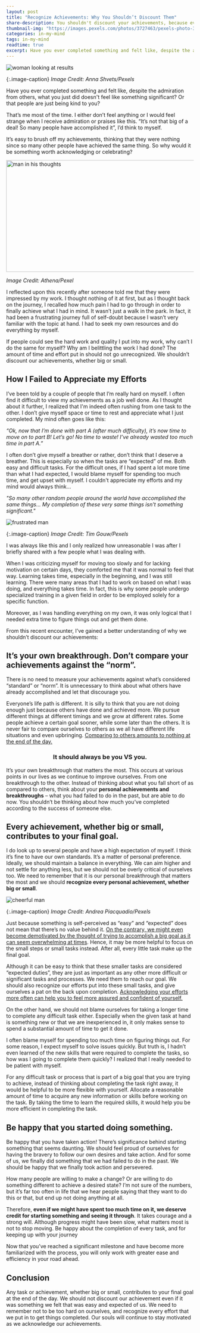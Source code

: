 ```yaml
---
layout: post
title: "Recognize Achievements: Why You Shouldn’t Discount Them"
share-description: You shouldn't discount your achievements, because every task or achievement, whether big or small, contributes to your final goal. Don’t compare your achievements against the “norm”. It's your own breakthrough that matters the most. Be happy that you started doing something.
thumbnail-img: "https://images.pexels.com/photos/3727463/pexels-photo-3727463.jpeg"
categories: in-my-mind
tags: in-my-mind
readtime: true
excerpt: Have you ever completed something and felt like, despite the admiration from others, what you've just done doesn't feel like something significant? Or that people are just being kind to you? That’s me most of the time. I either don’t feel anything or I would feel weird when I receive admiration or praises like this.
---
```


![woman looking at results](https://images.pexels.com/photos/3727463/pexels-photo-3727463.jpeg)

{:.image-caption}
*Image Credit: Anna Shvets/Pexels*

Have you ever completed something and felt like, despite the admiration from others, what you just did doesn't feel like something significant? Or that people are just being kind to you? 

That’s me most of the time. I either don’t feel anything or I would feel strange when I receive admiration or praises like this. “It’s not that big of a deal! So many people have accomplished it”, I’d think to myself.

It’s easy to brush off my achievements, thinking that they were nothing since so many other people have achieved the same thing. So why would it be something worth acknowledging or celebrating?

<img src="https://images.pexels.com/photos/2962105/pexels-photo-2962105.jpeg" alt="man in his thoughts" style="width:533px; height:300px; display: block; margin: 0 auto;">
<p class="image-caption"><i>Image Credit: Athena/Pexel</i></p>

I reflected upon this recently after someone told me that they were impressed by my work. I thought nothing of it at first, but as I thought back on the journey, I recalled how much pain I had to go through in order to finally achieve what I had in mind. It wasn’t just a walk in the park. In fact, it had been a frustrating journey full of self-doubt because I wasn’t very familiar with the topic at hand. I had to seek my own resources and do everything by myself.

If people could see the hard work and quality I put into my work, why can’t I do the same for myself? Why am I belittling the work I had done? The amount of time and effort put in should not go unrecognized. We shouldn’t discount our achievements, whether big or small.

## How I Failed to Appreciate my Efforts

I’ve been told by a couple of people that I’m really hard on myself. I often find it difficult to view my achievements as a job well done. As I thought about it further, I realized that I'm indeed often rushing from one task to the other. I don’t give myself space or time to rest and appreciate what I just completed. My mind often goes like this:

_“Ok, now that I’m done with part A (after much difficulty), it’s now time to move on to part B! Let’s go! No time to waste! I’ve already wasted too much time in part A.”_

I often don’t give myself a breather or rather, don’t think that I deserve a breather. This is especially so when the tasks are “expected” of me. Both easy and difficult tasks. For the difficult ones, if I had spent a lot more time than what I had expected, I would blame myself for spending too much time, and get upset with myself. I couldn't appreciate my efforts and my mind would always think...

_"So many other random people around the world have accomplished the same things... My completion of these very same things isn't something significant."_

![frustrated man](https://images.pexels.com/photos/52608/pexels-photo-52608.jpeg?auto=compress&cs=tinysrgb&w=1260&h=750&dpr=2)

{:.image-caption}
*Image Credit: Tim Gouw/Pexels*

I was always like this and I only realized how unreasonable I was after I briefly shared with a few people what I was dealing with.

When I was criticizing myself for moving too slowly and for lacking motivation on certain days, they comforted me that it was normal to feel that way. Learning takes time, especially in the beginning, and I was still learning. There were many areas that I had to work on based on what I was doing, and everything takes time. In fact, this is why some people undergo specialized training in a given field in order to be employed solely for a specific function.

Moreover, as I was handling everything on my own, it was only logical that I needed extra time to figure things out and get them done.

From this recent encounter, I’ve gained a better understanding of why we shouldn’t discount our achievements:

## It’s your own breakthrough. Don’t compare your achievements against the “norm”.

There is no need to measure your achievements against what’s considered “standard” or “norm”. It is unnecessary to think about what others have already accomplished and let that discourage you.

Everyone’s life path is different. It is silly to think that you are not doing enough just because others have done and achieved more. We pursue different things at different timings and we grow at different rates. Some people achieve a certain goal sooner, while some later than the others. It is never fair to compare ourselves to others as we all have different life situations and even upbringing. [Comparing to others amounts to nothing at the end of the day.](https://sliceofpower.com/2023-03-01-why-you-should-not-compare-yourself-to-others/)

<h3 style="text-align:center;">It should always be you VS you.</h3>

It’s your own breakthrough that matters the most. This occurs at various points in our lives as we continue to improve ourselves. From one breakthrough to the other. Instead of thinking about what you fall short of as compared to others, think about your **personal achievements and breakthroughs** – what you had failed to do in the past, but are able to do now. You shouldn’t be thinking about how much you’ve completed according to the success of someone else.

## Every achievement, whether big or small, contributes to your final goal.

I do look up to several people and have a high expectation of myself. I think it’s fine to have our own standards. It’s a matter of personal preference. Ideally, we should maintain a balance in everything. We can aim higher and not settle for anything less, but we should not be overly critical of ourselves too. We need to remember that it is our personal breakthrough that matters the most and we should **recognize every personal achievement, whether big or small**.

![cheerful man](https://images.pexels.com/photos/3974771/pexels-photo-3974771.jpeg)

{:.image-caption}
*Image Credit: Andrea Piacquadio/Pexels*

Just because something is self-perceived as “easy” and “expected” does not mean that there’s no value behind it. [On the contrary, we might even become demotivated by the thought of trying to accomplish a big goal as it can seem overwhelming at times](https://sliceofpower.com/2023-05-19-how-to-manifest-something-focus-on-the-little-steps/). Hence, it may be more helpful to focus on the small steps or small tasks instead. After all, every little task make up the final goal.

Although it can be easy to think that these smaller tasks are considered “expected duties”, they are just as important as any other more difficult or significant tasks and processes. We need them to reach our goal. We should also recognize our efforts put into these small tasks, and give ourselves a pat on the back upon completion. [Acknowledging your efforts more often can help you to feel more assured and confident of yourself.](https://www.forbes.com/sites/forbescoachescouncil/2021/04/22/boost-your-self-confidence-with-self-acknowledgement/?sh=5177dd461319)

On the other hand, we should not blame ourselves for taking a longer time to complete any difficult task either. Especially when the given task at hand is something new or that we are inexperienced in, it only makes sense to spend a substantial amount of time to get it done.

I often blame myself for spending too much time on figuring things out. For some reason, I expect myself to solve issues quickly. But truth is, I hadn’t even learned of the new skills that were required to complete the tasks, so how was I going to complete them quickly? I realized that I really needed to be patient with myself. 

For any difficult task or process that is part of a big goal that you are trying to achieve, instead of thinking about completing the task right away, it would be helpful to be more flexible with yourself. Allocate a reasonable amount of time to acquire any new information or skills before working on the task. By taking the time to learn the required skills, it would help you be more efficient in completing the task.

## Be happy that you started doing something.

Be happy that you have taken action! There’s significance behind starting something that seems daunting. We should feel proud of ourselves for having the bravery to follow our own desires and take action. And for some of us, we finally did something that we had failed to do in the past. We should be happy that we finally took action and persevered. 

How many people are willing to make a change? Or are willing to do something different to achieve a desired state? I’m not sure of the numbers, but it’s far too often in life that we hear people saying that they want to do this or that, but end up not doing anything at all.

Therefore, **even if we might have spent too much time on it, we deserve credit for starting something and seeing it through**. It takes courage and a strong will. Although progress might have been slow, what matters most is not to stop moving. Be happy about the completion of every task, and for keeping up with your journey

Now that you’ve reached a significant milestone and have become more familiarized with the process, you will only work with greater ease and efficiency in your road ahead.

## Conclusion

Any task or achievement, whether big or small, contributes to your final goal at the end of the day.  We should not discount our achievement even if it was something we felt that was easy and expected of us. We need to remember not to be too hard on ourselves, and recognize every effort that we put in to get things completed. Our souls will continue to stay motivated as we acknowledge our achievements.
